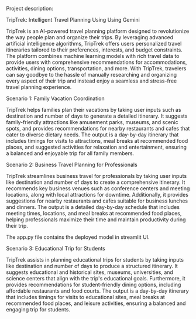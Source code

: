 Project description:

TripTrek: Intelligent Travel Planning Using Using Gemini

TripTrek is an AI-powered travel planning platform designed to revolutionize the way people plan and organize their trips. By leveraging advanced artificial intelligence algorithms, TripTrek offers users personalized travel itineraries tailored to their preferences, interests, and budget constraints. The platform combines machine learning models with rich travel data to provide users with comprehensive recommendations for accommodations, activities, dining options, transportation, and more. With TripTrek, travelers can say goodbye to the hassle of manually researching and organizing every  aspect of their trip and instead enjoy a seamless and stress-free travel planning experience.


Scenario 1: Family Vacation Coordination

TripTrek helps families plan their vacations by taking user inputs such as destination and number of days to generate a detailed itinerary. It suggests family-friendly attractions like amusement parks, museums, and scenic spots, and provides recommendations for nearby restaurants and cafes that cater to diverse dietary needs. The output is a day-by-day itinerary that includes timings for visits to attractions, meal breaks at recommended food places, and suggested activities for relaxation and entertainment, ensuring a balanced and enjoyable trip for all family members.


Scenario 2: Business Travel Planning for Professionals

TripTrek streamlines business travel for professionals by taking user inputs like destination and number of days to create a comprehensive itinerary. It recommends key business venues such as conference centers and meeting locations, along with local attractions for downtime. Additionally, it provides suggestions for nearby restaurants and cafes suitable for business lunches and dinners. The output is a detailed day-by-day schedule that includes meeting times, locations, and meal breaks at recommended food places, helping professionals maximize their time and maintain productivity during their trip.

The app.py file contains the deployed model in streamlit UI.


Scenario 3: Educational Trip for Students

TripTrek assists in planning educational trips for students by taking inputs like destination and number of days to produce a structured itinerary. It suggests educational and historical sites, museums, universities, and science centers that align with the trip's educational goals. Furthermore, it provides recommendations for student-friendly dining options, including affordable restaurants and food courts. The output is a day-by-day itinerary that includes timings for visits to educational sites, meal breaks at recommended food places, and leisure activities, ensuring a balanced and engaging trip for students.
